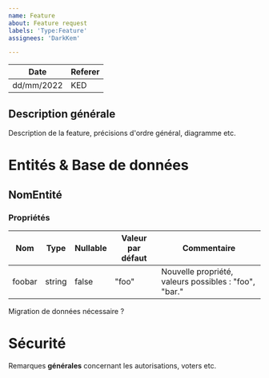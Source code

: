 ```yaml
---
name: Feature
about: Feature request
labels: 'Type:Feature'
assignees: 'DarkKem'

---
```


| Date | Referer |
|-|-|
| dd/mm/2022 | KED |

## Description générale

Description de la feature, précisions d'ordre général, diagramme etc.

# Entités & Base de données

## NomEntité
### Propriétés 

|Nom|Type|Nullable|Valeur par défaut|Commentaire|
|---|---|---|---|---|
|foobar|string|false|"foo"|Nouvelle propriété, valeurs possibles : "foo", "bar."|

Migration de données nécessaire ?

# Sécurité

Remarques **générales** concernant les autorisations, voters etc.

